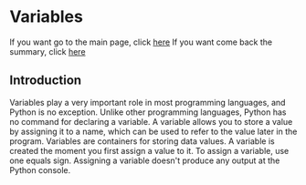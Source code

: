 # Variables
If you want go to the main page, click [here](https://fededev01.github.io/Learn-Python)
If you want come back the summary, click [here](https://fededev01.github.io/Learn-Python/ch00_summary)

## Introduction
Variables play a very important role in most programming languages, and Python is no exception. 
Unlike other programming languages, Python has no command for declaring a variable.
A variable allows you to store a value by assigning it to a name, which can be used to refer 
to the value later in the program.
Variables are containers for storing data values.
A variable is created the moment you first assign a value to it.
To assign a variable, use one equals sign.
Assigning a variable doesn't produce any output at the Python console.
